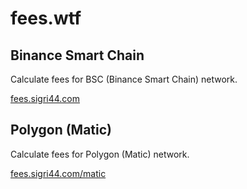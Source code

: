 # fees.wtf

## Binance Smart Chain
Calculate fees for BSC (Binance Smart Chain) network.

<a href="https://fees.sigri44.com" target="_blank">fees.sigri44.com</a>

## Polygon (Matic)
Calculate fees for Polygon (Matic) network.

<a href="https://fees.sigri44.com/matic/" target="_blank">fees.sigri44.com/matic</a>
